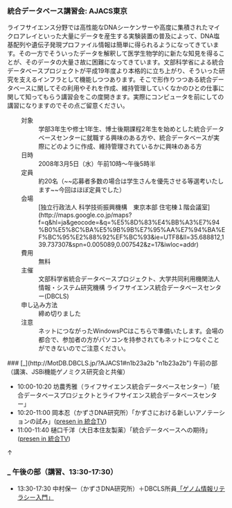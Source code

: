 ###  統合データベース講習会: AJACS東京  

ライフサイエンス分野では高性能なDNAシーケンサーや高度に集積されたマイクロアレイといった大量にデータを産生する実験装置の普及によって、DNA塩基配列や遺伝子発現プロファイル情報は簡単に得られるようになってきています。その一方でそういったデータを解釈して医学生物学的に新たな知見を得ることが、そのデータの大量さ故に困難になってきています。文部科学省による統合データベースプロジェクトが平成19年度より本格的に立ち上がり、そういった研究を支えるインフラとして機能しつつあります。そこで形作りつつある統合データベースに関してその利用やそれを作成、維持管理していくなかのひとの仕事に関して知ってもらう講習会をこの度開きます。実際にコンピュータを前にしての講習になりますのでその点ご留意ください。

<dl class="list1" style="padding-left:16px;margin-left:16px">
    <dt>対象</dt>
    <dd>学部3年生や修士1年生、博士後期課程2年生を始めとした統合データベースセンターに就職する興味のある方や、統合データベースが実際にどのように作成、維持管理されているかに興味のある方</dd>
    <dt>日時</dt>
    <dd>2008年3月5日（水）午前10時～午後5時半</dd>
    <dt>定員</dt>
    <dd>約20名（~~応募者多数の場合は学生さんを優先させる等選考いたします~~今回はほぼ定員でした）</dd>
    <dt>会場</dt>
    <dd>[独立行政法人 科学技術振興機構　東京本部 住宅棟１階会議室](http://maps.google.co.jp/maps?f=q&hl=ja&geocode=&q=%E5%8D%83%E4%BB%A3%E7%94%B0%E5%8C%BA%E5%9B%9B%E7%95%AA%E7%94%BA%EF%BC%95%E2%88%92%EF%BC%93&ie=UTF8&ll=35.688812,139.737307&spn=0.005089,0.007542&z=17&iwloc=addr)</dd>
    <dt>費用</dt>
    <dd>無料</dd>
    <dt>主催</dt>
    <dd>文部科学省統合データベースプロジェクト、大学共同利用機関法人 情報・システム研究機構 ライフサイエンス統合データベースセンター(DBCLS)</dd>
    <dt>申し込み方法</dt>
    <dd>締め切りました</dd>
    <dt>注意</dt>
    <dd>ネットにつながったWindowsPCはこちらで準備いたします。会場の都合で、参加者の方がパソコンを持参されてもネットにつなぐことができないのでご注意ください。</dd>
</dl>
### [_](http://MotDB.DBCLS.jp/?AJACS1#n1b23a2b "n1b23a2b") 午前の部（講演、JSBi機能ゲノミクス研究会と共催）  

* 10:00-10:20 坊農秀雅（ライフサイエンス統合データベースセンター）「統合データベースプロジェクトとライフサイエンス統合データベースセンター」
* 10:20-11:00 岡本忍（かずさDNA研究所）「かずさにおける新しいアノテーションの試み」([presen in 統合TV](http://togotv.dbcls.jp/20080324.html))
* 11:00-11:40 樋口千洋（大日本住友製薬）「統合データベースへの期待」([presen in 統合TV](http://togotv.dbcls.jp/20080322.html))

<div class="jumpmenu">↑</div>

### [_](http://MotDB.DBCLS.jp/?AJACS1#k4a2fad9 "k4a2fad9") 午後の部（講習、13:30-17:30）  

* 13:30-17:30 中村保一（かずさDNA研究所）＋DBCLS所員[「ゲノム情報リテラシー入門」](http://MotDB.DBCLS.jp/?AJACS1%2F%B9%D6%BD%AC%C6%E2%CD%C6 "AJACS1/講習内容 (3770d)")
